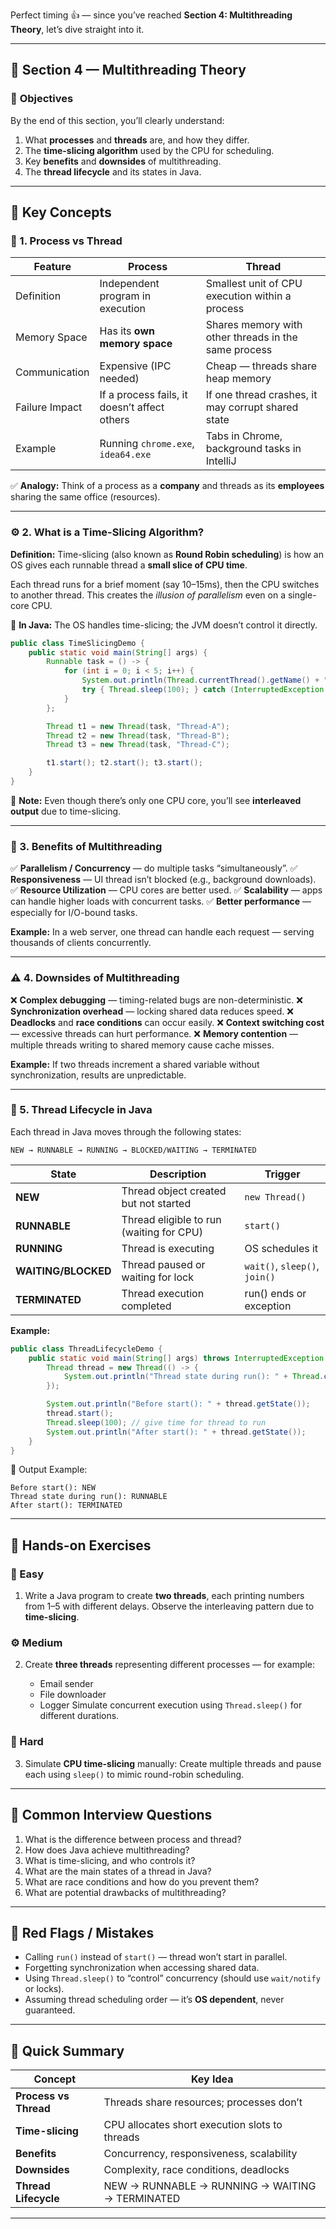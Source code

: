 Perfect timing 👍 — since you’ve reached **Section 4: Multithreading Theory**, let’s dive straight into it.

---

## 🧩 **Section 4 — Multithreading Theory**

### 🎯 **Objectives**

By the end of this section, you’ll clearly understand:

1. What **processes** and **threads** are, and how they differ.
2. The **time-slicing algorithm** used by the CPU for scheduling.
3. Key **benefits** and **downsides** of multithreading.
4. The **thread lifecycle** and its states in Java.

---

## 🧠 **Key Concepts**

### 🧱 1. Process vs Thread

| Feature        | Process                                      | Thread                                               |
| -------------- | -------------------------------------------- | ---------------------------------------------------- |
| Definition     | Independent program in execution             | Smallest unit of CPU execution within a process      |
| Memory Space   | Has its **own memory space**                 | Shares memory with other threads in the same process |
| Communication  | Expensive (IPC needed)                       | Cheap — threads share heap memory                    |
| Failure Impact | If a process fails, it doesn’t affect others | If one thread crashes, it may corrupt shared state   |
| Example        | Running `chrome.exe`, `idea64.exe`           | Tabs in Chrome, background tasks in IntelliJ         |

✅ **Analogy:**
Think of a process as a **company** and threads as its **employees** sharing the same office (resources).

---

### ⚙️ 2. What is a Time-Slicing Algorithm?

**Definition:**
Time-slicing (also known as **Round Robin scheduling**) is how an OS gives each runnable thread a **small slice of CPU time**.

Each thread runs for a brief moment (say 10–15ms), then the CPU switches to another thread.
This creates the *illusion of parallelism* even on a single-core CPU.

🧩 **In Java:**
The OS handles time-slicing; the JVM doesn’t control it directly.

```java
public class TimeSlicingDemo {
    public static void main(String[] args) {
        Runnable task = () -> {
            for (int i = 0; i < 5; i++) {
                System.out.println(Thread.currentThread().getName() + " - iteration " + i);
                try { Thread.sleep(100); } catch (InterruptedException e) { }
            }
        };

        Thread t1 = new Thread(task, "Thread-A");
        Thread t2 = new Thread(task, "Thread-B");
        Thread t3 = new Thread(task, "Thread-C");

        t1.start(); t2.start(); t3.start();
    }
}
```

🧠 **Note:**
Even though there’s only one CPU core, you’ll see **interleaved output** due to time-slicing.

---

### 🚀 3. Benefits of Multithreading

✅ **Parallelism / Concurrency** — do multiple tasks “simultaneously”.
✅ **Responsiveness** — UI thread isn’t blocked (e.g., background downloads).
✅ **Resource Utilization** — CPU cores are better used.
✅ **Scalability** — apps can handle higher loads with concurrent tasks.
✅ **Better performance** — especially for I/O-bound tasks.

**Example:**
In a web server, one thread can handle each request — serving thousands of clients concurrently.

---

### ⚠️ 4. Downsides of Multithreading

❌ **Complex debugging** — timing-related bugs are non-deterministic.
❌ **Synchronization overhead** — locking shared data reduces speed.
❌ **Deadlocks** and **race conditions** can occur easily.
❌ **Context switching cost** — excessive threads can hurt performance.
❌ **Memory contention** — multiple threads writing to shared memory cause cache misses.

**Example:**
If two threads increment a shared variable without synchronization, results are unpredictable.

---

### 🔁 5. Thread Lifecycle in Java

Each thread in Java moves through the following states:

```
NEW → RUNNABLE → RUNNING → BLOCKED/WAITING → TERMINATED
```

| State               | Description                              | Trigger                       |
| ------------------- | ---------------------------------------- | ----------------------------- |
| **NEW**             | Thread object created but not started    | `new Thread()`                |
| **RUNNABLE**        | Thread eligible to run (waiting for CPU) | `start()`                     |
| **RUNNING**         | Thread is executing                      | OS schedules it               |
| **WAITING/BLOCKED** | Thread paused or waiting for lock        | `wait()`, `sleep()`, `join()` |
| **TERMINATED**      | Thread execution completed               | run() ends or exception       |

**Example:**

```java
public class ThreadLifecycleDemo {
    public static void main(String[] args) throws InterruptedException {
        Thread thread = new Thread(() -> {
            System.out.println("Thread state during run(): " + Thread.currentThread().getState());
        });

        System.out.println("Before start(): " + thread.getState());
        thread.start();
        Thread.sleep(100); // give time for thread to run
        System.out.println("After start(): " + thread.getState());
    }
}
```

🧩 Output Example:

```
Before start(): NEW
Thread state during run(): RUNNABLE
After start(): TERMINATED
```

---

## 💪 Hands-on Exercises

### 🧩 Easy

1. Write a Java program to create **two threads**, each printing numbers from 1–5 with different delays.
   Observe the interleaving pattern due to **time-slicing**.

### ⚙️ Medium

2. Create **three threads** representing different processes — for example:

    * Email sender
    * File downloader
    * Logger
      Simulate concurrent execution using `Thread.sleep()` for different durations.

### 🔬 Hard

3. Simulate **CPU time-slicing** manually:
   Create multiple threads and pause each using `sleep()` to mimic round-robin scheduling.

---

## 💼 Common Interview Questions

1. What is the difference between process and thread?
2. How does Java achieve multithreading?
3. What is time-slicing, and who controls it?
4. What are the main states of a thread in Java?
5. What are race conditions and how do you prevent them?
6. What are potential drawbacks of multithreading?

---

## 🚨 Red Flags / Mistakes

* Calling `run()` instead of `start()` — thread won’t start in parallel.
* Forgetting synchronization when accessing shared data.
* Using `Thread.sleep()` to “control” concurrency (should use `wait/notify` or locks).
* Assuming thread scheduling order — it’s **OS dependent**, never guaranteed.

---

## 🧾 Quick Summary

| Concept               | Key Idea                                        |
| --------------------- | ----------------------------------------------- |
| **Process vs Thread** | Threads share resources; processes don’t        |
| **Time-slicing**      | CPU allocates short execution slots to threads  |
| **Benefits**          | Concurrency, responsiveness, scalability        |
| **Downsides**         | Complexity, race conditions, deadlocks          |
| **Thread Lifecycle**  | NEW → RUNNABLE → RUNNING → WAITING → TERMINATED |

---